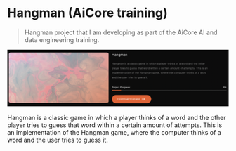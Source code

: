 # Hangman (AiCore training)

> Hangman project that I am developing as part of the AiCore AI and data engineering training.

![This is an image taken from the AiCore portal](images/portal.png)

Hangman is a classic game in which a player thinks of a word and the other player tries to guess that word within a certain amount of attempts. This is an implementation of the Hangman game, where the computer thinks of a word and the user tries to guess it.